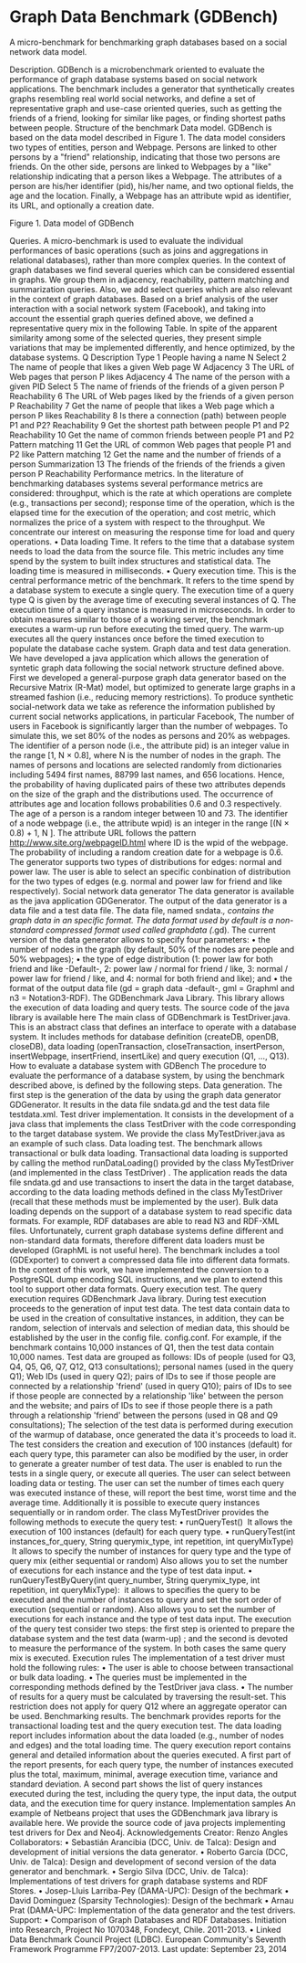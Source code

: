 Graph Data Benchmark (GDBench)
=======

A micro-benchmark for benchmarking graph databases based on a social network data model.   

Description.
GDBench is a microbenchmark oriented to evaluate the performance of graph database systems based on social network applications. The benchmark includes a generator that synthetically creates graphs resembling real world social networks, and define a set of representative graph and use-case oriented queries, such as getting the friends of a friend, looking for similar like pages, or finding shortest paths between people.
Structure of the benchmark
Data model.
GDBench is based on the data model described in Figure 1. The data model considers two types of entities, person and Webpage. Persons are linked to other persons by a "friend" relationship, indicating that those two persons are friends. On the other side, persons are linked to Webpages by a "like" relationship indicating that a person likes a Webpage. The attributes of a person are his/her identifier (pid), his/her name, and two optional fields, the age and the location. Finally, a Webpage has an attribute wpid as identifier, its URL, and optionally a creation date.




Figure 1. Data model of GDBench

Queries.
A micro-benchmark is used to evaluate the individual performances of basic operations (such as joins and aggregations in relational databases), rather than more complex queries. In the context of graph databases we find several queries which can be considered essential in graphs. We group them in adjacency, reachability, pattern matching and summarization queries. Also, we add select queries which are also relevant in the context of graph databases.
Based on a brief analysis of the user interaction with a social network system (Facebook), and taking into account the essential graph queries defined above, we defined a representative query mix in the following Table. In spite of the apparent similarity among some of the selected queries, they present simple variations that may be implemented differently, and hence optimized, by the database systems.
Q
Description
Type
1
People having a name N
Select
2
The name of people that likes a given Web page W
Adjacency
3
The URL of Web pages that person P likes
Adjacency
4
The name of the person with a given PID
Select
5
The name of friends of the friends of a given person P
Reachability
6
The URL of Web pages liked by the friends of a given person P
Reachability
7
Get the name of people that likes a Web page which a person P likes
Reachability
8
Is there a connection (path) between people P1 and P2?
Reachability
9
Get the shortest path between people P1 and P2
Reachability
10
Get the name of common friends between people P1 and P2
Pattern matching
11
Get the URL of common Web pages that people P1 and P2 like
Pattern matching
12
Get the name and the number of friends of a person
Summarization
13
The friends of the friends of the friends a given person P
Reachability
Performance metrics.
In the literature of benchmarking databases systems several performance metrics are considered: throughput, which is the rate at which operations are complete (e.g., transactions per second); response time of the operation, which is the elapsed time for the execution of the operation; and cost metric, which normalizes the price of a system with respect to the throughput. We concentrate our interest on measuring the response time for load and query operations.
	•	Data loading Time. It refers to the time that a database system needs to load the data from the source file. This metric includes any time spend by the system to built index structures and statistical data. The loading time is measured in milliseconds.
	•	Query execution time. This is the central performance metric of the benchmark. It refers to the time spend by a database system to execute a single query. The execution time of a query type Q is given by the average time of executing several instances of Q. The execution time of a query instance is measured in microseconds. In order to obtain measures similar to those of a working server, the benchmark executes a warm-up run before executing the timed query. The warm-up executes all the query instances once before the timed execution to populate the database cache system.
Graph data and test data generation.
We have developed a java application which allows the generation of syntetic graph data following the social network structure defined above. First we developed a general-purpose graph data generator based on the Recursive Matrix (R-Mat) model, but optimized to generate large graphs in a streamed fashion (i.e., reducing memory restrictions).
To produce synthetic social-network data we take as reference the information published by current social networks applications, in particular Facebook, The number of users in Facebook is significantly larger than the number of webpages. To simulate this, we set 80% of the nodes as persons and 20% as webpages. The identifier of a person node (i.e., the attribute pid) is an integer value in the range [1, N × 0.8], where N is the number of nodes in the graph. The names of persons and locations are selected randomly from dictionaries including 5494 first names, 88799 last names, and 656 locations. Hence, the probability of having duplicated pairs of these two attributes depends on the size of the graph and the distributions used. The occurrence of attributes age and location follows probabilities 0.6 and 0.3 respectively. The age of a person is a random integer between 10 and 73. The identifier of a node webpage (i.e., the attribute wpid) is an integer in the range [(N × 0.8) + 1, N ]. The attribute URL follows the pattern http://www.site.org/webpageID.html where ID is the wpid of the webpage. The probability of including a random creation date for a webpage is 0.6.
The generator supports two types of distributions for edges: normal and power law. The user is able to select an specific conbination of distribution for the two types of edges (e.g. normal and power law for friend and like respectively).
Social network data generator
The data generator is available as the java application GDGenerator. The output of the data generator is a data file and a test data file.
The data file, named sndata.*, contains the graph data in an specific format. The data format used by default is a non-standard compressed format used called graphdata (*.gd).
The current version of the data generator allows to specify four parameters:
	•	the number of nodes in the graph (by default, 50% of the nodes are people and 50% webpages);
	•	the type of edge distribution (1: power law for both friend and like -Default-, 2: power law / normal for friend / like, 3: normal / power law for friend / like, and 4: normal for both friend and like); and
	•	the format of the output data file (gd = graph data -default-, gml = Graphml and n3 = Notation3-RDF).
The GDBenchmark Java Library.
This library allows the execution of data loading and query tests. The source code of the java library is available here
The main class of GDBenchmark is TestDriver.java. This is an abstract class that defines an interface to operate with a database system. It includes methods for database definition (createDB, openDB, closeDB), data loading (openTransaction, closeTransaction, insertPerson, insertWebpage, insertFriend, insertLike) and query execution (Q1, ..., Q13).
How to evaluate a database system with GDBench
The procedure to evaluate the performance of a database system, by using the benchmark described above, is defined by the following steps.
Data generation.
The first step is the generation of the data by using the graph data generator GDGenerator. It results in the data file sndata.gd and the test data file testdata.xml.
Test driver implementation.
It consists in the development of a java class that implements the class TestDriver with the code corresponding to the target database system. We provide the class MyTestDriver.java as an example of such class.
Data loading test.
The benchmark allows transactional or bulk data loading.
Transactional data loading is supported by calling the method runDataLoading() provided by the class MyTestDriver (and implemented in the class TestDriver) . The application reads the data file sndata.gd and use transactions to insert the data in the target database, according to the data loading methods defined in the class MyTestDriver (recall that these methods must be implemented by the user).
Bulk data loading depends on the support of a database system to read specific data formats. For example, RDF databases are able to read N3 and RDF-XML files. Unfortunately, current graph database systems define different and non-standard data formats, therefore different data loaders must be developed (GraphML is not useful here). The benchmark includes a tool (GDExporter) to convert a compressed data file into different data formats. In the context of this work, we have implemented the conversion to a PostgreSQL dump encoding SQL instructions, and we plan to extend this tool to support other data formats.
Query execution test.
The query execution requires GDBenchmark Java library. During test execution proceeds to the generation of input test data. The test data contain data to be used in the creation of consultative instances, in addition, they can be random, selection of intervals and selection of median data, this should be established by the user in the config file. config.conf. For example, if the benchmark contains 10,000 instances of Q1, then the test data contain 10,000 names. Test data are grouped as follows: IDs of people (used for Q3, Q4, Q5, Q6, Q7, Q12, Q13 consultations); personal names (used in the query Q1); Web IDs (used in query Q2); pairs of IDs to see if those people are connected by a relationship 'friend' (used in query Q10); pairs of IDs to see if those people are connected by a relationship 'like' between the person and the website; and pairs of IDs to see if those people there is a path through a relationship 'friend' between the persons (used in Q8 and Q9 consultations); The selection of the test data is performed during execution of the warmup of database, once generated the data it's proceeds to load it. The test considers the creation and execution of 100 instances (default) for each query type, this parameter can also be modified by the user, in order to generate a greater number of test data. The user is enabled to run the tests in a single query, or execute all queries. The user can select between loading data or testing. The user can set the number of times each query was executed instance of these, will report the best time, worst time and the average time. Additionally it is possible to execute query instances sequentially or in random order.
The class MyTestDriver provides the following methods to execute the query test:
	•	runQueryTest()  It allows the execution of 100 instances (default) for each query type.
	•	runQueryTest(int instances_for_query, String querymix_type, int repetition, int queryMixType)  It allows to specify the number of instances for query type and the type of query mix (either sequential or random) Also allows you to set the number of executions for each instance and the type of test data input.
	•	runQueryTestByQuery(int query_number, String querymix_type, int repetition, int queryMixType):  it allows to specifies the query to be executed and the number of instances to query and set the sort order of execution (sequential or random). Also allows you to set the number of executions for each instance and the type of test data input.
The execution of the query test consider two steps: the first step is oriented to prepare the database system and the test data (warm-up) ; and the second is devoted to measure the performance of the system. In both cases the same query mix is executed.
Execution rules
The implementation of a test driver must hold the following rules:
	•	The user is able to choose between transactional or bulk data loading.
	•	The queries must be implemented in the corresponding methods defined by the TestDriver java class.
	•	The number of results for a query must be calculated by traversing the result-set. This restriction does not apply for query Q12 where an aggregate operator can be used.
Benchmarking results.
The benchmark provides reports for the transactional loading test and the query execution test. The data loading report includes information about the data loaded (e.g., number of nodes and edges) and the total loading time. The query execution report contains general and detailed information about the queries executed. A first part of the report presents, for each query type, the number of instances executed plus the total, maximum, minimal, average execution time, variance and standard deviation. A second part shows the list of query instances executed during the test, including the query type, the input data, the output data, and the execution time for query instance.
Implementation samples
An example of Netbeans project that uses the GDBenchmark java library is available here.
We provide the source code of java projects implementing test drivers for Dex and Neo4j.
Acknowledgements
Creator: Renzo Angles
Collaborators:
	•	Sebastián Arancibia (DCC, Univ. de Talca): Design and development of initial versions the data generator.
	•	Roberto García (DCC, Univ. de Talca): Design and development of second version of the data generator and benchmark.
	•	Sergio Silva (DCC, Univ. de Talca): Implementations of test drivers for graph database systems and RDF Stores.
	•	Josep-Lluis Larriba-Pey (DAMA-UPC): Design of the bechmark
	•	David Dominguez (Sparsity Technologies): Design of the bechmark
	•	Arnau Prat (DAMA-UPC: Implementation of the data generator and the test drivers.
Support:
	•	Comparison of Graph Databases and RDF Databases. Initiation into Research, Project No 1070348, Fondecyt, Chile. 2011-2013.
	•	Linked Data Benchmark Council Project (LDBC). European Community's Seventh Framework Programme FP7/2007-2013.
Last update: September 23, 2014


